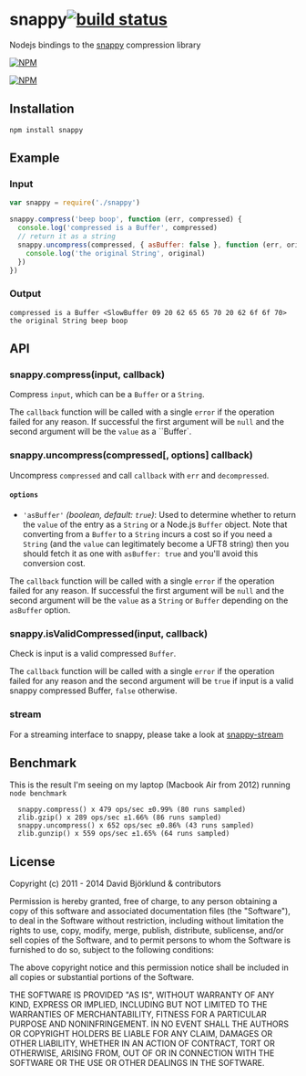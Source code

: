 # snappy[![build status](https://secure.travis-ci.org/kesla/node-snappy.svg)](http://travis-ci.org/kesla/node-snappy)

Nodejs bindings to the [snappy](github.com/google/snappy) compression library

[![NPM](https://nodei.co/npm/snappy.png?downloads&stars)](https://nodei.co/npm/snappy/)

[![NPM](https://nodei.co/npm-dl/snappy.png)](https://nodei.co/npm/snappy/)


## Installation

```
npm install snappy
```

## Example

### Input

```javascript
var snappy = require('./snappy')

snappy.compress('beep boop', function (err, compressed) {
  console.log('compressed is a Buffer', compressed)
  // return it as a string
  snappy.uncompress(compressed, { asBuffer: false }, function (err, original) {
    console.log('the original String', original)
  })
})
```

### Output

```
compressed is a Buffer <SlowBuffer 09 20 62 65 65 70 20 62 6f 6f 70>
the original String beep boop
```

## API

### snappy.compress(input, callback)

Compress `input`, which can be a `Buffer` or a `String`.

The `callback` function will be called with a single `error` if the operation failed for any reason. If successful the first argument will be `null` and the second argument will be the `value` as a ``Buffer`.

### snappy.uncompress(compressed[, options] callback)

Uncompress `compressed` and call `callback` with `err` and `decompressed`.

#### `options`

* `'asBuffer'` *(boolean, default: `true`)*: Used to determine whether to return the `value` of the entry as a `String` or a Node.js `Buffer` object. Note that converting from a `Buffer` to a `String` incurs a cost so if you need a `String` (and the `value` can legitimately become a UFT8 string) then you should fetch it as one with `asBuffer: true` and you'll avoid this conversion cost.

The `callback` function will be called with a single `error` if the operation failed for any reason. If successful the first argument will be `null` and the second argument will be the `value` as a `String` or `Buffer` depending on the `asBuffer` option.

### snappy.isValidCompressed(input, callback)

Check is input is a valid compressed `Buffer`.

The `callback` function will be called with a single `error` if the operation failed for any reason and the second argument will be `true` if input is a valid snappy compressed Buffer, `false` otherwise.

### stream

For a streaming interface to snappy, please take a look at [snappy-stream](https://www.npmjs.org/package/snappy-stream)

## Benchmark

This is the result I'm seeing on my laptop (Macbook Air from 2012) running `node benchmark`

```
  snappy.compress() x 479 ops/sec ±0.99% (80 runs sampled)
  zlib.gzip() x 289 ops/sec ±1.66% (86 runs sampled)
  snappy.uncompress() x 652 ops/sec ±0.86% (43 runs sampled)
  zlib.gunzip() x 559 ops/sec ±1.65% (64 runs sampled)
```

## License

Copyright (c) 2011 - 2014 David Björklund & contributors

Permission is hereby granted, free of charge, to any person obtaining a copy
of this software and associated documentation files (the "Software"), to deal
in the Software without restriction, including without limitation the rights
to use, copy, modify, merge, publish, distribute, sublicense, and/or sell
copies of the Software, and to permit persons to whom the Software is
furnished to do so, subject to the following conditions:

The above copyright notice and this permission notice shall be included in
all copies or substantial portions of the Software.

THE SOFTWARE IS PROVIDED "AS IS", WITHOUT WARRANTY OF ANY KIND, EXPRESS OR
IMPLIED, INCLUDING BUT NOT LIMITED TO THE WARRANTIES OF MERCHANTABILITY,
FITNESS FOR A PARTICULAR PURPOSE AND NONINFRINGEMENT. IN NO EVENT SHALL THE
AUTHORS OR COPYRIGHT HOLDERS BE LIABLE FOR ANY CLAIM, DAMAGES OR OTHER
LIABILITY, WHETHER IN AN ACTION OF CONTRACT, TORT OR OTHERWISE, ARISING FROM,
OUT OF OR IN CONNECTION WITH THE SOFTWARE OR THE USE OR OTHER DEALINGS IN
THE SOFTWARE.
